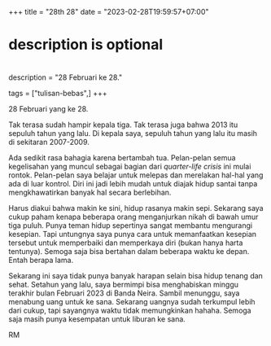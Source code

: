 +++
title = "28th 28"
date = "2023-02-28T19:59:57+07:00"

#
# description is optional
#
description = "28 Februari ke 28."

tags = ["tulisan-bebas",]
+++

28 Februari yang ke 28.

Tak terasa sudah hampir kepala tiga. Tak terasa juga bahwa 2013 itu sepuluh tahun yang lalu. Di kepala saya, sepuluh tahun yang lalu itu masih di sekitaran 2007-2009.

Ada sedikit rasa bahagia karena bertambah tua. Pelan-pelan semua kegelisahan yang muncul sebagai bagian dari *quarter-life crisis* ini mulai rontok. Pelan-pelan saya belajar untuk melepas dan merelakan hal-hal yang ada di luar kontrol. Diri ini jadi lebih mudah untuk diajak hidup santai tanpa mengkhawatirkan banyak hal secara berlebihan.

Harus diakui bahwa makin ke sini, hidup rasanya makin sepi. Sekarang saya cukup paham kenapa beberapa orang menganjurkan nikah di bawah umur tiga puluh. Punya teman hidup sepertinya sangat membantu mengurangi kesepian. Tapi untungnya saya punya cara untuk memanfaatkan kesepian tersebut untuk memperbaiki dan memperkaya diri (bukan hanya harta tentunya). Semoga saja bisa bertahan dalam beberapa waktu ke depan. Entah berapa lama.

Sekarang ini saya tidak punya banyak harapan selain bisa hidup tenang dan sehat. Setahun yang lalu, saya bermimpi bisa menghabiskan minggu terakhir bulan Februari 2023 di Banda Neira. Sambil menunggu, saya menabung uang untuk ke sana. Sekarang uangnya sudah terkumpul lebih dari cukup, tapi sayangnya waktu tidak memungkinkan hahaha. Semoga saja masih punya kesempatan untuk liburan ke sana.

RM
